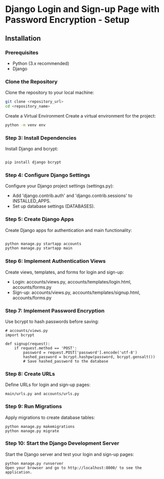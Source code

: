 # Django Login and Sign-up Page with Password Encryption - Setup

## Installation

### Prerequisites

- Python (3.x recommended)
- Django

### Clone the Repository

Clone the repository to your local machine:

```bash
git clone <repository_url>
cd <repository_name>
```

Create a Virtual Environment
Create a virtual environment for the project:
```bash
python -m venv env
```
### Step 3: Install Dependencies
Install Django and bcrypt:

```bash

pip install django bcrypt
```
### Step 4: Configure Django Settings

Configure your Django project settings (settings.py):
- Add 'django.contrib.auth' and 'django.contrib.sessions' to INSTALLED_APPS.
- Set up database settings (DATABASES).
### Step 5: Create Django Apps
Create Django apps for authentication and main functionality:

```bash

python manage.py startapp accounts
python manage.py startapp main
```
### Step 6: Implement Authentication Views
Create views, templates, and forms for login and sign-up:

- Login: accounts/views.py, accounts/templates/login.html, accounts/forms.py
- Sign-up: accounts/views.py, accounts/templates/signup.html, accounts/forms.py
### Step 7: Implement Password Encryption
Use bcrypt to hash passwords before saving:

```
# accounts/views.py
import bcrypt

def signup(request):
    if request.method == 'POST':
        password = request.POST['password'].encode('utf-8')
        hashed_password = bcrypt.hashpw(password, bcrypt.gensalt())
        # Save hashed_password to the database
```
### Step 8: Create URLs
Define URLs for login and sign-up pages:
```
main/urls.py and accounts/urls.py
```
### Step 9: Run Migrations
Apply migrations to create database tables:
```
python manage.py makemigrations
python manage.py migrate
```
### Step 10: Start the Django Development Server
Start the Django server and test your login and sign-up pages:
```
python manage.py runserver
Open your browser and go to http://localhost:8000/ to see the application.
```
